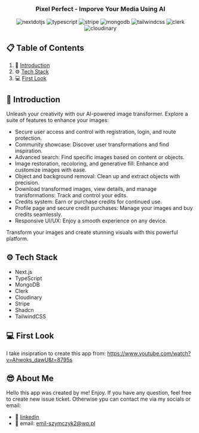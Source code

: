 <div align="center">

  <h3 align="center">Pixel Perfect - Imporve Your Media Using AI</h3>
  <div>
    <img src="https://img.shields.io/badge/-Next_JS-black?style=for-the-badge&logoColor=white&logo=nextdotjs&color=000000" alt="nextdotjs" />
    <img src="https://img.shields.io/badge/-TypeScript-black?style=for-the-badge&logoColor=white&logo=typescript&color=3178C6" alt="typescript" />
    <img src="https://img.shields.io/badge/-Stripe-black?style=for-the-badge&logoColor=white&logo=stripe&color=008CDD" alt="stripe" />
    <img src="https://img.shields.io/badge/-MongoDB-black?style=for-the-badge&logoColor=white&logo=mongodb&color=47A248" alt="mongodb" />
    <img src="https://img.shields.io/badge/-Tailwind_CSS-black?style=for-the-badge&logoColor=white&logo=tailwindcss&color=06B6D4" alt="tailwindcss" />
    <img src="https://img.shields.io/badge/-Clerk-black?style=for-the-badge&logoColor=white&logo=clerk&color=A020F0" alt="clerk" />
    <img src="https://img.shields.io/badge/-Cloudinary-black?style=for-the-badge&logoColor=white&logo=cloudinary&color=3178C6" alt="cloudinary" />
  </div>

</div>

## 📋 <a name="table">Table of Contents</a>

1. 📎 [Introduction](#introduction)
2. ⚙️ [Tech Stack](#tech-stack)
3. 💻 [First Look](#first-look)

## <a name="introduction">📎 Introduction</a>

Unleash your creativity with our AI-powered image transformer. Explore a suite
of features to enhance your images:

- Secure user access and control with registration, login, and route protection.
- Community showcase: Discover user transformations and find inspiration.
- Advanced search: Find specific images based on content or objects.
- Image restoration, recoloring, and generative fill: Enhance and customize
  images with ease.
- Object and background removal: Clean up and extract objects with precision.
- Download transformed images, view details, and manage transformations: Track
  and control your edits.
- Credits system: Earn or purchase credits for continued use.
- Profile page and secure credit purchases: Manage your images and buy credits
  seamlessly.
- Responsive UI/UX: Enjoy a smooth experience on any device.

Transform your images and create stunning visuals with this powerful platform.

## <a name="tech-stack">⚙️ Tech Stack</a>

- Next.js
- TypeScript
- MongoDB
- Clerk
- Cloudinary
- Stripe
- Shadcn
- TailwindCSS

## <a name="first-look">💻 First Look</a>

 I take insipration to create this app from: https://www.youtube.com/watch?v=Ahwoks_dawU&t=8795s

## <a name="about-me">😎 About Me</a>

Hello this app was created by me! Enjoy. If you have any question, feel free to
create new issue ticket. Otherwise ypu can contact me via my socials or email:

- 📱 <a href="https://www.linkedin.com/in/emil-szymczyk-209613209/">linkedin</a>
- 📧 email: emil-szymczyk2@wp.pl

